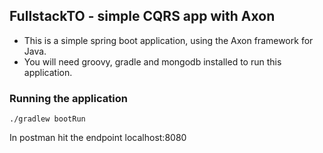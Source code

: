 ## FullstackTO - simple CQRS app with Axon

 * This is a simple spring boot application, using the Axon framework for Java. 
 * You will need groovy, gradle and mongodb installed to run this application.

### Running the application

`./gradlew bootRun`

In postman hit the endpoint localhost:8080